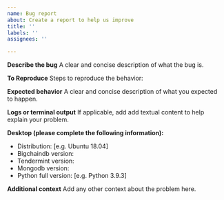 ```yaml
---
name: Bug report
about: Create a report to help us improve
title: ''
labels: ''
assignees: ''

---
```


**Describe the bug**
A clear and concise description of what the bug is.

**To Reproduce**
Steps to reproduce the behavior:

**Expected behavior**
A clear and concise description of what you expected to happen.

**Logs or terminal output**
If applicable, add add textual content to help explain your problem.

**Desktop (please complete the following information):**
 - Distribution: [e.g. Ubuntu 18.04]
 - Bigchaindb version:
 - Tendermint version:
 - Mongodb version:
- Python full version: [e.g. Python 3.9.3]

**Additional context**
Add any other context about the problem here.
